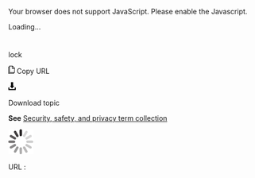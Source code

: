Your browser does not support JavaScript. Please enable the Javascript.

Loading...

# 

lock

![Copy URL](media/lock/Copy.png)
Copy URL

![Download](media/lock/Download.png)

Download topic

**See** [Security, safety, and privacy term collection](https://worldready.cloudapp.net/Styleguide/Read?id=2700&topicid=26894)

![In progress](media/lock/activity-large.gif)

URL :
